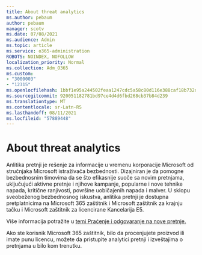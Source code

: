 ```yaml
---
title: About threat analytics
ms.author: pebaum
author: pebaum
manager: scotv
ms.date: 07/08/2021
ms.audience: Admin
ms.topic: article
ms.service: o365-administration
ROBOTS: NOINDEX, NOFOLLOW
localization_priority: Normal
ms.collection: Adm_O365
ms.custom:
- "3000003"
- "12315"
ms.openlocfilehash: 1bbf1e95a244502feaa1247cdc5a58c80d116e388caf18b732d6ba0b85039418
ms.sourcegitcommit: 920051182781bd97ce4d4d6fbd268cb37b84d239
ms.translationtype: MT
ms.contentlocale: sr-Latn-RS
ms.lasthandoff: 08/11/2021
ms.locfileid: "57889448"
---
```

# <a name="about-threat-analytics"></a>About threat analytics

Anlitika pretnji je rešenje za informacije u vremenu korporacije Microsoft od stručnjaka Microsoft istraživača bezbednosti. Dizajniran je da pomogne bezbednosnim timovima da se što efikasnije suoče sa novim pretnjama, uključujući aktivne pretnje i njihove kampanje, popularne i nove tehnike napada, kritične ranjivosti, površine uobičajenih napada i malver. U sklopu sveobeženog bezbednosnog iskustva, anlitika pretnji je dostupna pretplatnicima na Microsoft 365 zaštitnik i Microsoft zaštitnik za krajnju tačku i Microsoft zaštitnik za licencirane Kancelarija E5. 

Više informacija potražite u [temi Praćenje i odgovaranje na nove pretnje.](https://docs.microsoft.com/microsoft-365/security/defender/threat-analytics)

Ako ste korisnik Microsoft 365 zaštitnik, bilo da procenjujete proizvod ili imate punu licencu, možete da pristupite analytici pretnji i izveštajima o pretnjama u bilo kom trenutku. 